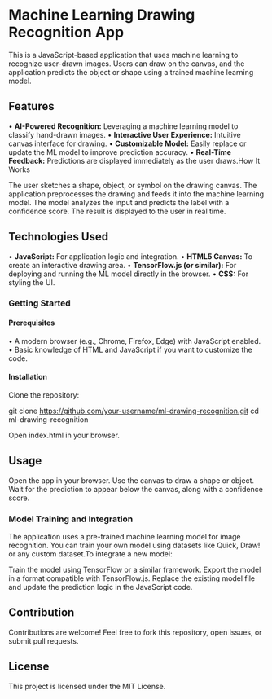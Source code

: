 # Machine Learning Drawing Recognition App
This is a JavaScript-based application that uses machine learning to recognize user-drawn images. Users can draw on the canvas, and the application predicts the object or shape using a trained machine learning model.

## Features
•	**AI-Powered Recognition:** Leveraging a machine learning model to classify hand-drawn images.
•	**Interactive User Experience:** Intuitive canvas interface for drawing.
•	**Customizable Model:** Easily replace or update the ML model to improve prediction accuracy.
•	**Real-Time Feedback:** Predictions are displayed immediately as the user draws.How It Works

The user sketches a shape, object, or symbol on the drawing canvas.
The application preprocesses the drawing and feeds it into the machine learning model.
The model analyzes the input and predicts the label with a confidence score.
The result is displayed to the user in real time.


## Technologies Used
•	**JavaScript:** For application logic and integration.
•	**HTML5 Canvas:** To create an interactive drawing area.
•	**TensorFlow.js (or similar):** For deploying and running the ML model directly in the browser.
•	**CSS:** For styling the UI.
    
### Getting Started

#### Prerequisites
•	A modern browser (e.g., Chrome, Firefox, Edge) with JavaScript enabled.
•	Basic knowledge of HTML and JavaScript if you want to customize the code.
    

#### Installation
Clone the repository:

git clone https://github.com/your-username/ml-drawing-recognition.git cd ml-drawing-recognition

Open index.html in your browser.


## Usage
Open the app in your browser.
Use the canvas to draw a shape or object.
Wait for the prediction to appear below the canvas, along with a confidence score.


### Model Training and Integration
The application uses a pre-trained machine learning model for image recognition. You can train your own model using datasets like Quick, Draw! or any custom dataset.To integrate a new model:

Train the model using TensorFlow or a similar framework.
Export the model in a format compatible with TensorFlow.js.
Replace the existing model file and update the prediction logic in the JavaScript code.


## Contribution 
Contributions are welcome! Feel free to fork this repository, open issues, or submit pull requests.


## License
This project is licensed under the MIT License.
